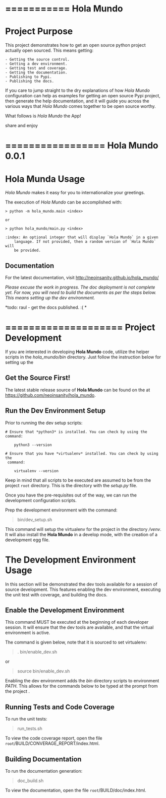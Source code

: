 ===========
Hola Mundo
===========

Project Purpose
================
This project demonstrates how to get an open source python project actually 
open sourced. This means getting:

    - Getting the source control.
    - Getting a dev environment.
    - Getting test and coverage.
    - Getting the documentation.
    - Publishing to Pypi.
    - Publishing the docs.
 
If you care to jump straight to the dry explanations of how *Hola Mundo* 
configuration can help as examples for getting an open source Pypi project, then
generate the help documentation, and it will guide you across the various 
ways that *Hola Mundo* comes together to be open source worthy.

What follows is *Hola Mundo* the App!

share and enjoy


=================
Hola Mundo 0.0.1
=================

Hola Munda Usage
=================

*Hola Mundo* makes it easy for you to internationalize your greetings.

The execution of *Hola Mundo* can be accomplished with:

    > python -m hola_mundo.main <index>

    or
    
    > python hola_mundo/main.py <index>
    
    :index: An optional integer that will display `Hola Mundo` in a given
        language. If not provided, then a random version of `Hola Mundo` will
        be provided.


Documentation
--------------

For the latest documentation, visit http://neoinsanity.github.io/hola_mundo/

*Please excuse the work in progress. The doc deployment is not complete yet.*
*For now, you will need to build the documents as per the steps below. This*
*means setting up the dev environment.*

*todo: raul - get the docs published.  :( *

====================
Project Development
====================

If you are interested in developing **Hola Mundo** code, utilize the helper 
scripts in the *hola_mundo/bin* directory. Just follow the instruction below 
for setting up the 

Get the Source First!
----------------------

The latest stable release source of **Hola Mundo** can be found on the
at https://github.com/neoinsanity/hola_mundo. 

Run the Dev Environment Setup
------------------------------

Prior to running the dev setup scripts:

    # Ensure that *python3* is installed. You can check by using the command:
    
        python3 --version
    
    # Ensure that you have *virtualenv* installed. You can check by using the
     command:
     
        virtualenv --version
    
Keep in mind that all scripts to be executed are assumed to be from the 
project `root` directory. This is the directory with the *setup.py* file.

Once you have the pre-requisites out of the way, we can run the development 
configuration scripts.


Prep the development environment with the command:

  > bin/dev_setup.sh

This command will setup the virtualenv for the project in the  directory 
*/venv*. It will also install the **Hola Mundo** in a develop mode,  with the
creation of a development egg file.

The Development Environment Usage
==================================

In this section will be demonstrated the dev tools available for a session of
source development. This features enabling the dev environment, executing the
unit test with coverage, and building the docs.

Enable the Development Environment
-----------------------------------

This command MUST be executed at the beginning of each developer session. It 
will ensure that the dev tools are available, and that the virtual 
environment is active.

The command is given below, note that it is sourced to set virtualenv:

  > . bin/enable_dev.sh
  
or

  > source bin/enable_dev.sh
  
Enabling the dev environment adds the *bin* directory scripts to environment 
*PATH*. This allows for the commands below to be typed at the prompt from the
project <root>. 

Running Tests and Code Coverage
--------------------------------

To run the unit tests:

  > run_tests.sh

To view the code coverage report, open the file 
`root`/BUILD/CONVERAGE_REPORT/index.html.

Building Documentation
-----------------------

To run the documentation generation:

  > doc_build.sh

To view the documentation, open the file `root`/BUILD/doc/index.html.
